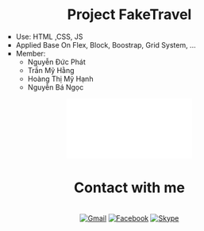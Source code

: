 <div align="center">
    <h1>Project FakeTravel</h1>
    <ul type="square" align="left">
      <li>Use: HTML ,CSS, JS </li>
      <li>Applied Base On Flex, Block, Boostrap, Grid System, ...</li>
      <li>
        Member:
        <ul>
          <li>Nguyễn Đức Phát</li>
          <li>Trần Mỹ Hằng</li>
          <li>Hoàng Thị Mỹ Hạnh</li>
          <li>Nguyễn Bá Ngọc</li>
        </ul>
      </li>
    </ul>
    <img src="./img/logoWeb.png" width="50%"/>
    <h1>Contact with me</h1><br>
    <a href="mailto:Phatlongtoan@gmail.com"><img src="https://img.shields.io/badge/Gmail-yellow?style=for-the-badge&logo=gmail&logoColor=white" alt="Gmail"/></a>
    <a target="_blank" href="https://www.facebook.com/BlackHorse.404"><img src="https://img.shields.io/badge/Facebook-blue?style=for-the-badge&logo=facebook&logoColor=white" alt="Facebook"/></a>
    <a href="https://join.skype.com/invite/bbsLTckg06yz"><img src="https://img.shields.io/badge/Skype-Blue?style=for-the-badge&logo=skype&logoColor=white" alt="Skype"/></a>
    <br/>
</ul>
    
</div>
